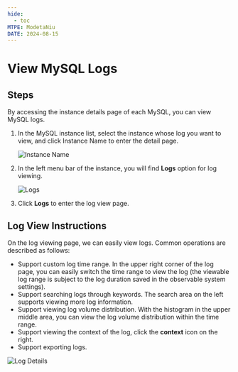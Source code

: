 ```yaml
---
hide:
  - toc
MTPE: ModetaNiu
DATE: 2024-08-15
---
```


# View MySQL Logs

## Steps

By accessing the instance details page of each MySQL, you can view MySQL logs.

1. In the MySQL instance list, select the instance whose log you want to view, and click Instance Name 
   to enter the detail page.

    ![Instance Name](https://docs.daocloud.io/daocloud-docs-images/docs/en/docs/middleware/mysql/images/log01.png)

2. In the left menu bar of the instance, you will find __Logs__ option for log viewing.

    ![Logs](https://docs.daocloud.io/daocloud-docs-images/docs/en/docs/middleware/mysql/images/log02.png)

3. Click __Logs__ to enter the log view page.

## Log View Instructions

On the log viewing page, we can easily view logs. Common operations are described as follows:

* Support custom log time range. In the upper right corner of the log page, you can easily switch the time range 
  to view the log (the viewable log range is subject to the log duration saved in the observable system settings).
* Support searching logs through keywords. The search area on the left supports viewing more log information.
* Support viewing log volume distribution. With the histogram in the upper middle area, you can view the 
  log volume distribution within the time range.
* Support viewing the context of the log, click the __context__ icon on the right.
* Support exporting logs.

![Log Details](https://docs.daocloud.io/daocloud-docs-images/docs/en/docs/middleware/mysql/images/log03.png)
